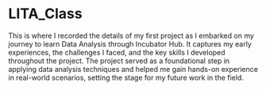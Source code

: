 # LITA_Class
This is where I recorded the details of my first project as I embarked on my journey to learn Data Analysis through Incubator Hub. It captures my early experiences, the challenges I faced, and the key skills I developed throughout the project. The project served as a foundational step in applying data analysis techniques and helped me gain hands-on experience in real-world scenarios, setting the stage for my future work in the field.
